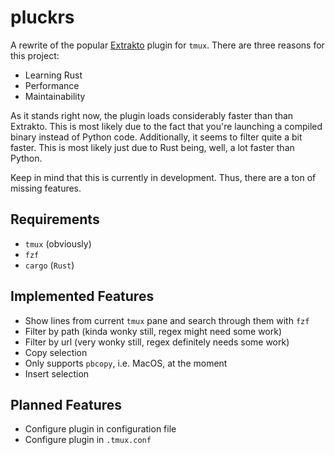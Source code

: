 # pluckrs
A rewrite of the popular [Extrakto](https://github.com/laktak/extrakto) plugin for `tmux`.
There are three reasons for this project:
- Learning Rust
- Performance
- Maintainability

As it stands right now, the plugin loads considerably faster than than Extrakto. This is most
likely due to the fact that you're launching a compiled binary instead of Python code.
Additionally, it seems to filter quite a bit faster. This is most likely just due to Rust
being, well, a lot faster than Python.

Keep in mind that this is currently in development. Thus, there are a ton of missing features.

## Requirements

- `tmux` (obviously)
- `fzf`
- `cargo` (`Rust`)

## Implemented Features

- Show lines from current `tmux` pane and search through them with `fzf`
- Filter by path (kinda wonky still, regex might need some work)
- Filter by url (very wonky still, regex definitely needs some work)
- Copy selection
 - Only supports `pbcopy`, i.e. MacOS, at the moment
- Insert selection

## Planned Features

- Configure plugin in configuration file
- Configure plugin in `.tmux.conf`
